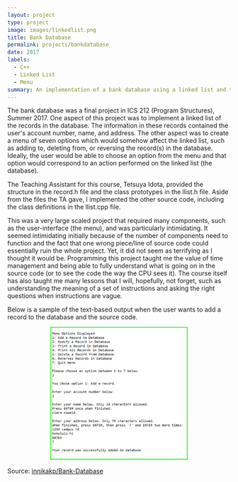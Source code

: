 ```yaml
---
layout: project
type: project
image: images/linkedlist.png
title: Bank Database
permalink: projects/bankdatabase
date: 2017
labels:
  - C++
  - Linked List
  - Menu
summary: An implementation of a bank database using a linked list and text-based user interface menu in C++ developed in ICS 212.
---
```


The bank database was a final project in ICS 212 (Program Structures), Summer 2017. One aspect of this project was to implement a linked list of the records in the database. The information in these records contained the user's account number, name, and address. The other aspect was to create a menu of seven options which would somehow affect the linked list, such as adding to, deleting from, or reversing the record(s) in the database. Ideally, the user would be able to choose an option from the menu and that option would correspond to an action performed on the linked list (the database). 

The Teaching Assistant for this course, Tetsuya Idota, provided the structure in the record.h file and the class prototypes in the llist.h file. Aside from the files the TA gave, I implemented the other source code, including the class definitions in the llist.cpp file.  

This was a very large scaled project that required many components, such as the user-interface (the menu), and was particularly intimidating. It seemed intimidating initially because of the number of components need to function and the fact that one wrong piece/line of source code could essentially ruin the whole project. Yet, it did not seem as terrifying as I thought it would be. Programming this project taught me the value of time management and being able to fully understand what is going on in the source code (or to see the code the way the CPU sees it). The course itself has also taught me many lessons that I will, hopefully, not forget, such as understanding the meaning of a set of instructions and asking the right questions when instructions are vague. 

Below is a sample of the text-based output when the user wants to add a record to the database and the source code. 

<p align="center">
  <img height="300" src="../images/bankdatabaseoutput.PNG"> 
</p>
 
Source: <a href="https://github.com/innikakp/Bank-Database"><i class="large github icon"></i>innikakp/Bank-Database</a>
